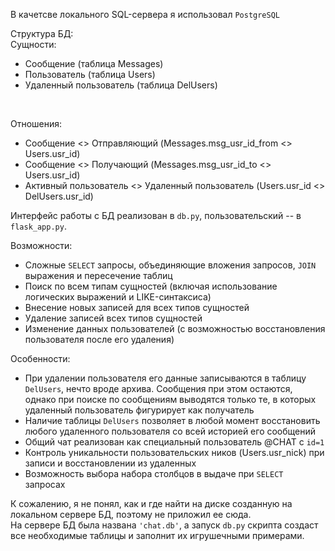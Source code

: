 В качетсве локального SQL-сервера я использовал `PostgreSQL`  

Структура БД:
<br>
Сущности:
- Сообщение (таблица Messages)
- Пользователь (таблица Users)
- Удаленный пользователь (таблица DelUsers)
<br>

Отношения:
- Сообщение <> Отправляющий (Messages.msg_usr_id_from <> Users.usr_id)
- Сообщение <> Получающий (Messages.msg_usr_id_to <> Users.usr_id)
- Активный пользователь <> Удаленный пользователь (Users.usr_id <> DelUsers.usr_id)
 
Интерфейс работы с БД реализован в `db.py`, пользовательский -- в `flask_app.py`.

Возможности:
- Сложные `SELECT` запросы, объединяющие вложения запросов, `JOIN` выражения и пересечение таблиц
- Поиск по всем типам сущностей (включая использование логических выражений и LIKE-синтаксиса)
- Внесение новых записей для всех типов сущностей
- Удаление записей всех типов сущностей
- Изменение данных пользователей (с возможностью восстановления пользователя после его удаления)

Особенности:
- При удалении пользователя его данные записываются в таблицу `DelUsers`, нечто вроде архива. Сообщения при этом остаются, однако при поиске по сообщениям выводятся только те, в которых удаленный пользователь фигурирует как получатель
- Наличие таблицы `DelUsers` позволяет в любой момент восстановить любого удаленного пользователя со всей историей его сообщений
- Общий чат реализован как специальный пользователь @CHAT c `id=1`
- Контроль уникальности пользовательских ников (Users.usr_nick) при записи и восстановлении из удаленных
- Возможность выбора набора столбцов в выдаче при `SELECT` запросах

К сожалению, я не понял, как и где найти на диске созданную на локальном сервере БД, поэтому не приложил ее сюда.  
На сервере БД была названа `'chat.db'`, а запуск `db.py` скрипта создаст все необходимые таблицы и заполнит их игрушечными примерами.   
